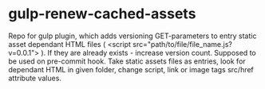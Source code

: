 # gulp-renew-cached-assets
Repo for gulp plugin, which adds versioning GET-parameters to entry static asset dependant HTML files
( &lt;script src="path/to/file/file_name.js?v=0.0.1"> ).
If they are already exists - increase version count.
Supposed to be used on pre-commit hook.
Take static assets files as entries, look for dependant HTML in given folder, change script, link or image tags src/href attribute values.
